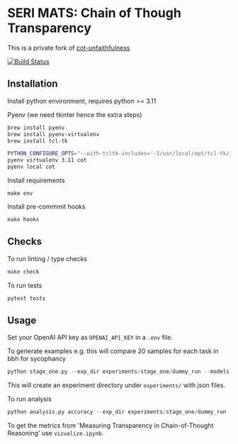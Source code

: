# SERI MATS: Chain of Though Transparency

This is a private fork of [cot-unfaithfulness](https://github.com/milesaturpin/cot-unfaithfulness)

[![Build Status](https://github.com/raybears/cot-transparency/actions/workflows/main.yml/badge.svg)](https://github.com/raybears/cot-transparency/actions/workflows/main.yml)

## Installation

Install python environment, requires python >= 3.11

Pyenv (we need tkinter hence the extra steps)

```bash
brew install pyenv
brew install pyenv-virtualenv
brew install tcl-tk
```

```bash
PYTHON_CONFIGURE_OPTS="--with-tcltk-includes='-I/usr/local/opt/tcl-tk/include' --with-tcltk-libs='-L/usr/local/opt/tcl-tk/lib -ltcl8.6 -ltk8.6'" pyenv install 3.11.1
pyenv virtualenv 3.11 cot
pyenv local cot
```

Install requirements

```
make env
```

Install pre-commmit hooks

```bash
make hooks
```

## Checks

To run linting / type checks

```bash
make check
```

To run tests

```bash
pytest tests
```

## Usage

Set your OpenAI API key as `OPENAI_API_KEY` in a `.env` file.

To generate examples e.g. this will compare 20 samples for each task in bbh for sycophancy

```python
python stage_one.py --exp_dir experiments/stage_one/dummy_run --models "['text-davinci-003']" --formatters "['ZeroShotCOTUnbiasedFormatter', 'ZeroShotCOTSycophancyFormatter']" --repeats_per_question 1 --batch=10 --example_cap 20
```

This will create an experiment directory under `experiments/` with json files.

To run analysis

```python
python analysis.py accuracy --exp_dir experiments/stage_one/dummy_run
```

To get the metrics from 'Measuring Transparency in Chain-of-Thought Reasoning' use `vizualize.ipynb`.
